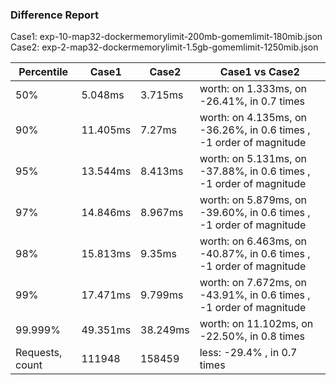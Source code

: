 ### Difference Report
Case1: exp-10-map32-dockermemorylimit-200mb-gomemlimit-180mib.json
Case2: exp-2-map32-dockermemorylimit-1.5gb-gomemlimit-1250mib.json

|Percentile|Case1|Case2|Case1 vs Case2|
|---|---|---|---|
|50%|5.048ms|3.715ms|worth: on 1.333ms, on -26.41%, in 0.7 times |
|90%|11.405ms|7.27ms|worth: on 4.135ms, on -36.26%, in 0.6 times , -1 order of magnitude|
|95%|13.544ms|8.413ms|worth: on 5.131ms, on -37.88%, in 0.6 times , -1 order of magnitude|
|97%|14.846ms|8.967ms|worth: on 5.879ms, on -39.60%, in 0.6 times , -1 order of magnitude|
|98%|15.813ms|9.35ms|worth: on 6.463ms, on -40.87%, in 0.6 times , -1 order of magnitude|
|99%|17.471ms|9.799ms|worth: on 7.672ms, on -43.91%, in 0.6 times , -1 order of magnitude|
|99.999%|49.351ms|38.249ms|worth: on 11.102ms, on -22.50%, in 0.8 times |
|Requests, count|111948|158459|less: -29.4% , in 0.7 times |
